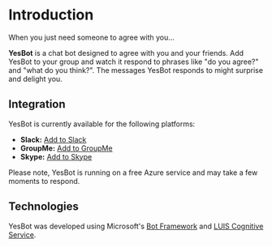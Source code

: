 # Introduction
When you just need someone to agree with you...

__YesBot__ is a chat bot designed to agree with you and your friends. Add YesBot to your group and watch it respond to phrases like "do you agree?" and "what do you think?". The messages YesBot responds to might surprise and delight you.

## Integration
YesBot is currently available for the following platforms:

* __Slack:__ [Add to Slack](https://slack.com/oauth/authorize?scope=bot&client_id=3512897936.108529512755&redirect_uri=https%3a%2f%2fslack.botframework.com%2fHome%2fauth&state=YesBot)
* __GroupMe:__ [Add to GroupMe](https://groupme.botframework.com/?botId=YesBot)
* __Skype:__ [Add to Skype](https://join.skype.com/bot/34a76282-4816-4a33-929e-96a49c72e64c)

Please note, YesBot is running on a free Azure service and may take a few moments to respond.

## Technologies
YesBot was developed using Microsoft's [Bot Framework](https://dev.botframework.com/) and [LUIS Cognitive Service](https://www.luis.ai/).
